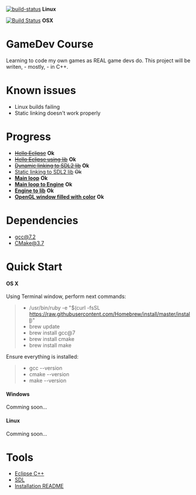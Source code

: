 [![build-status](https://img.shields.io/bitbucket/pipelines/atlassian/adf-builder-javascript/task/SECO-2168.svg)](https://bitbucket.org/GroznyBear/gamedev/addon/pipelines/home) **Linux**

[![Build Status](https://travis-ci.org/groznybear/gamedev.svg?branch=master)](https://travis-ci.org/groznybear/gamedev) **OSX**
 

# GameDev Course
Learning to code my own games as REAL game devs do.
This project will be writen, - mostly, - in C++.
# Known issues
- Linux builds failing
- Static linking doesn't work properly

# Progress
- [~~Hello Eclipse~~](https://bitbucket.org/GroznyBear/gamedev/src/243303f4f975a62824233f8251c2bbf4e4632cd9/experiments/01_01_eclipse/?at=master) **Ok**
- [~~Hello Eclipse using lib~~](https://bitbucket.org/GroznyBear/gamedev/src/243303f4f975a62824233f8251c2bbf4e4632cd9/experiments/01_02_make_lib/?at=master) **Ok**
- [~~Dynamic linking to SDL2 lib~~](https://bitbucket.org/GroznyBear/gamedev/src/243303f4f975a62824233f8251c2bbf4e4632cd9/experiments/02_01_sdl_dynamic/?at=master) **Ok**
- [Static linking to SDL2 lib](https://bitbucket.org/GroznyBear/gamedev/src/243303f4f975a62824233f8251c2bbf4e4632cd9/experiments/02_02_sdl_static/?at=master) ~~Ok~~
- [**Main loop**](https://bitbucket.org/GroznyBear/gamedev/src/243303f4f975a62824233f8251c2bbf4e4632cd9/experiments/03_01_main_loop/?at=master) **Ok**
- [**Main loop to Engine**](https://bitbucket.org/GroznyBear/gamedev/src/243303f4f975a62824233f8251c2bbf4e4632cd9/experiments/03_02_main_loop_to_engine/?at=master) **Ok**
- [**Engine to lib**](https://bitbucket.org/GroznyBear/gamedev/src/243303f4f975a62824233f8251c2bbf4e4632cd9/experiments/03_03_engine_to_lib/?at=master) **Ok**
- [**OpenGL window filled with color**](https://bitbucket.org/GroznyBear/gamedev/src/243303f4f975a62824233f8251c2bbf4e4632cd9/experiments/04_01_opengl_min/?at=master) **Ok**
# Dependencies
- gcc@7.2
- CMake@3.7

# Quick Start
#### OS X

Using Terminal window, perform next commands:
>	- /usr/bin/ruby -e "$(curl -fsSL https://raw.githubusercontent.com/Homebrew/install/master/install)"
>	- brew update
>	- brew install gcc@7
>	- brew install cmake
>	- brew install make

Ensure everything is installed:
>	- gcc --version
>	- cmake --version
>	- make --version

#### Windows
Comming soon...

#### Linux
Comming soon...

# Tools
- [Eclipse C++](http://www.eclipse.org/downloads/)
- [SDL](https://www.libsdl.org/)
- [Installation README](https://bitbucket.org/GroznyBear/gamedev/src//tools/?at=master)
